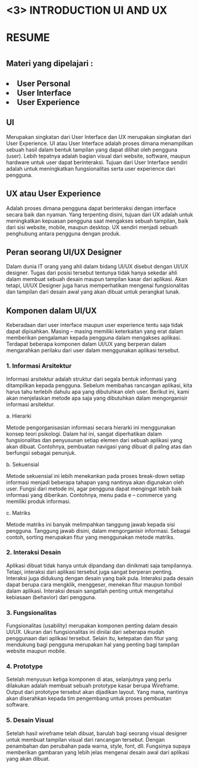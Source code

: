 <h1><3> INTRODUCTION UI AND UX</h1>

<h1>RESUME<h1>
<h2>Materi yang dipelajari :<h2> 
<li>User Personal</li>
<li>User Interface</li>
<li>User Experience</li>
	
<h2>UI</h2> 
	Merupakan singkatan dari User Interface dan UX merupakan singkatan dari User Experience. UI atau User Interface adalah proses dimana menampilkan sebuah hasil dalam bentuk tampilan yang dapat dilihat oleh pengguna (user). Lebih tepatnya adalah bagian visual dari website, software, maupun hardware untuk user dapat berinteraksi. Tujuan dari User Interface sendiri adalah untuk meningkatkan fungsionalitas serta user experience dari pengguna. 

<h2>UX atau User Experience</h2>
	Adalah proses dimana pengguna dapat berinteraksi dengan interface secara baik dan nyaman. Yang terpenting disini, tujuan dari UX adalah untuk meningkatkan kepuasan pengguna saat mengakses sebuah tampilan, baik dari sisi website, mobile, maupun desktop. UX sendiri menjadi sebuah penghubung antara pengguna dengan produk.


<h2>Peran seorang UI/UX Designer</h2>
	Dalam dunia IT orang yang ahli dalam bidang UI/UX disebut dengan UI/UX designer. 
Tugas dari posisi tersebut tentunya tidak hanya sekedar ahli dalam membuat sebuah desain maupun tampilan kasar dari aplikasi. Akan tetapi, UI/UX Designer juga harus memperhatikan mengenai fungsionalitas dan tampilan dari desain awal yang akan dibuat untuk perangkat lunak.


<h2>Komponen dalam UI/UX</h2>
	Keberadaan dari user interface maupun user experience tentu saja tidak dapat dipisahkan. Masing – masing memiliki keterkaitan yang erat dalam memberikan pengalaman kepada pengguna dalam mengakses aplikasi. Terdapat beberapa komponen dalam UI/UX yang berperan dalam mengarahkan perilaku dari user dalam menggunakan aplikasi tersebut.


<h3>1. Informasi Arsitektur</h3>

Informasi arsitektur adalah struktur dari segala bentuk informasi yang ditampilkan kepada pengguna. Sebelum membahas rancangan aplikasi, kita harus tahu terlebih dahulu apa yang dibutuhkan oleh user. Berikut ini, kami akan menjelaskan metode apa saja yang dibutuhkan dalam mengorganisir informasi arsitektur.

a. Hierarki

Metode pengorganisasian informasi secara hierarki ini menggunakan konsep teori psikologi. Dalam hal ini, sangat diperhatikan dalam fungsionalitas dan penyusunan setiap elemen dari sebuah aplikasi yang akan dibuat. Contohnya, pembuatan navigasi yang dibuat di paling atas dan berfungsi sebagai penunjuk.

b. Sekuensial

Metode sekuensial ini lebih menekankan pada proses break-down setiap
informasi menjadi beberapa tahapan yang nantinya akan digunakan oleh user. Fungsi dari metode ini, agar pengguna dapat mengingat lebih baik informasi yang diberikan. Contohnya, menu pada e – commerce yang memiliki produk informasi.

c. Matriks

Metode matriks ini banyak melimpahkan tanggung jawab kepada sisi pengguna. Tanggung jawab disini, dalam mengorganisir informasi. Sebagai contoh, sorting merupakan fitur yang menggunakan metode matriks.


<h3>2. Interaksi Desain</h3>

Aplikasi dibuat tidak hanya untuk dipandang dan dinikmati saja tampilannya. Tetapi, interaksi dari aplikasi tersebut juga sangat berperan penting. Interaksi juga didukung dengan desain yang baik pula.
Interaksi pada desain dapat berupa cara mengklik, menggeser, menekan fitur maupun tombol dalam aplikasi. Interaksi desain sangatlah penting untuk mengetahui kebiasaan (behavior) dari pengguna.


<h3>3. Fungsionalitas</h3>

Fungsionalitas (usability) merupakan komponen penting dalam desain UI/UX. Ukuran dari fungsionalitas ini dinilai dari seberapa mudah penggunaan dari aplikasi tersebut. Selain itu, ketepatan dan fitur yang mendukung bagi pengguna merupakan hal yang penting bagi tampilan website maupun mobile.


<h3>4. Prototype</h3>

Setelah menyusun ketiga komponen di atas, selanjutnya yang perlu dilakukan adalah membuat sebuah prototype kasar berupa Wireframe. Output dari prototype tersebut akan dijadikan layout. Yang mana, nantinya akan diserahkan kepada tim pengembang untuk proses pembuatan software.


<h3>5. Desain Visual</h3>

Setelah hasil wireframe telah dibuat, barulah bagi seorang visual designer untuk membuat tampilan visual dari rancangan tersebut. Dengan penambahan dan perubahan pada warna, style, font, dll. Fungsinya supaya memberikan gambaran yang lebih jelas mengenai desain awal dari aplikasi yang akan dibuat.
